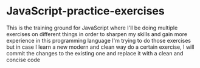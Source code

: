 # JavaScript-practice-exercises
This is the training ground for JavaScript where I'll be doing multiple exercises on different things in order to sharpen my skills and gain more experience in this programming language
I'm trying to do those exercises but in case I learn a new modern and clean way do a certain exercise, I will commit the changes to the existing one and replace it with a clean and concise code
